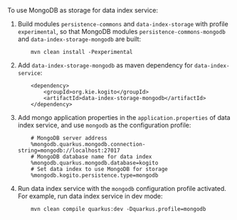 To use MongoDB as storage for data index service:
1. Build modules `persistence-commons` and `data-index-storage` with profile `experimental`,  so that MongoDB modules `persistence-commons-mongodb` and `data-index-storage-mongodb` are built:
    ```
        mvn clean install -Pexperimental
    ```
2. Add `data-index-storage-mongodb` as maven dependency for `data-index-service`:
    ```
        <dependency>
            <groupId>org.kie.kogito</groupId>
            <artifactId>data-index-storage-mongodb</artifactId>
        </dependency>
    ```
3. Add mongo application properties in the `application.properties` of data index service, and use `mongodb` as the configuration profile:
    ```
        # MongoDB server address
        %mongodb.quarkus.mongodb.connection-string=mongodb://localhost:27017
        # MongoDB database name for data index 
        %mongodb.quarkus.mongodb.database=kogito
        # Set data index to use MongoDB for storage
        %mongodb.kogito.persistence.type=mongodb
    ```
4. Run data index service with the `mongodb` configuration profile activated. For example, run data index service in dev mode:
    ```
        mvn clean compile quarkus:dev -Dquarkus.profile=mongodb
    ```